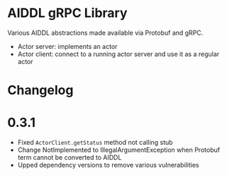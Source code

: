 # AIDDL gRPC Library

Various AIDDL abstractions made available via Protobuf and gRPC.

- Actor server: implements an actor
- Actor client: connect to a running actor server and use it as a regular actor

# Changelog

# 0.3.1

- Fixed `ActorClient.getStatus` method not calling stub
- Change NotImplemented to IllegalArgumentException when Protobuf term cannot be converted to AIDDL
- Upped dependency versions to remove various vulnerabilities